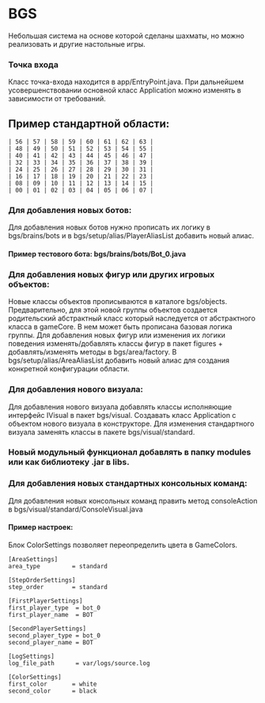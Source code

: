  # BGS
 Небольшая система на основе которой сделаны шахматы, но можно реализовать и другие настольные игры.

 ### Точка входа
 Класс точка-входа находится в app/EntryPoint.java. При дальнейшем усовершенствовании основной класс Application можно изменять в зависимости от требований.
 ## Пример стандартной области:

    | 56 | 57 | 58 | 59 | 60 | 61 | 62 | 63 |
    | 48 | 49 | 50 | 51 | 52 | 53 | 54 | 55 |
    | 40 | 41 | 42 | 43 | 44 | 45 | 46 | 47 |
    | 32 | 33 | 34 | 35 | 36 | 37 | 38 | 39 |
    | 24 | 25 | 26 | 27 | 28 | 29 | 30 | 31 |
    | 16 | 17 | 18 | 19 | 20 | 21 | 22 | 23 |
    | 08 | 09 | 10 | 11 | 12 | 13 | 14 | 15 |
    | 00 | 01 | 02 | 03 | 04 | 05 | 06 | 07 |

 ### Для добавления новых ботов:
 Для добавления новых ботов нужно прописать их логику в bgs/brains/bots и 
 в bgs/setup/alias/PlayerAliasList добавить новый алиас.
 
 #### Пример тестового бота: bgs/brains/bots/Bot_0.java

 ### Для добавления новых фигур или других игровых объектов:
 Новые классы объектов прописываются в каталоге bgs/objects. Предварительно, для этой новой группы объектов создается родительский абстрактный класс который наследуется от aбстрактного класса в gameCore. В нем может быть прописана базовая логика группы. 
 Для добавления новых фигур или изменения их логики поведения изменять/добавлять классы фигур в пакет figures + добавлять/изменять методы в bgs/area/factory. В bgs/setup/alias/AreaAliasList добавить новый алиас для создания конкретной конфигурации области.

 ### Для добавления нового визуала:
  Для добавления нового визуала добавлять классы исполняющие интерфейс IVisual в пакет bgs/visual. 
  Создавать класс Application с объектом нового визуала в конструкторе.
  Для изменения стандартного визуала заменять классы в пакете bgs/visual/standard. 
 
 ### Новый модульный функционал добавлять в папку modules или как библиотеку .jar в libs.

 ### Для добавления новых стандартных консольных команд:
  Для добавления новых консольных команд править метод consoleAction в bgs/visual/standard/ConsoleVisual.java 
   
 #### Пример настроек:
  Блок ColorSettings позволяет переопределить цвета в GameColors.

    [AreaSettings]
    area_type         = standard

    [StepOrderSettings]
    step_order        = standard

    [FirstPlayerSettings]
    first_player_type  = bot_0
    first_player_name  = BOT

    [SecondPlayerSettings]
    second_player_type = bot_0
    second_player_name = BOT

    [LogSettings]
    log_file_path      = var/logs/source.log

    [ColorSettings]
    first_color       = white
    second_color      = black
